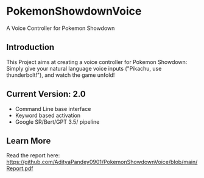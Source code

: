 # PokemonShowdownVoice
A Voice Controller for Pokemon Showdown


## Introduction
This Project aims at creating a voice controller for Pokemon Showdown: Simply give your natural language voice inputs ("Pikachu, use thunderbolt!"), and watch the game unfold!

## Current Version: 2.0
* Command Line base interface
* Keyword based activation
* Google SR/Bert/GPT 3.5/ pipeline

## Learn More
Read the report here: https://github.com/AdityaPandey0901/PokemonShowdownVoice/blob/main/Report.pdf



